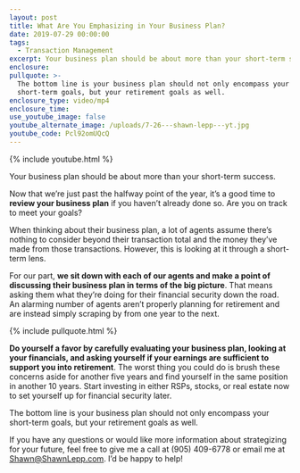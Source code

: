 ```yaml
---
layout: post
title: What Are You Emphasizing in Your Business Plan?
date: 2019-07-29 00:00:00
tags:
  - Transaction Management
excerpt: Your business plan should be about more than your short-term success.
enclosure:
pullquote: >-
  The bottom line is your business plan should not only encompass your
  short-term goals, but your retirement goals as well.
enclosure_type: video/mp4
enclosure_time:
use_youtube_image: false
youtube_alternate_image: /uploads/7-26---shawn-lepp---yt.jpg
youtube_code: Pcl92omUQcQ
---
```


{% include youtube.html %}

Your business plan should be about more than your short-term success.

Now that we’re just past the halfway point of the year, it’s a good time to **review your business plan** if you haven’t already done so. Are you on track to meet your goals?

When thinking about their business plan, a lot of agents assume there’s nothing to consider beyond their transaction total and the money they’ve made from those transactions. However, this is looking at it through a short-term lens.

For our part, **we sit down with each of our agents and make a point of discussing their business plan in terms of the big picture**. That means asking them what they’re doing for their financial security down the road. An alarming number of agents aren’t properly planning for retirement and are instead simply scraping by from one year to the next.

{% include pullquote.html %}

**Do yourself a favor by carefully evaluating your business plan, looking at your financials, and asking yourself if your earnings are sufficient to support you into retirement**. The worst thing you could do is brush these concerns aside for another five years and find yourself in the same position in another 10 years. Start investing in either RSPs, stocks, or real estate now to set yourself up for financial security later.

The bottom line is your business plan should not only encompass your short-term goals, but your retirement goals as well.

If you have any questions or would like more information about strategizing for your future, feel free to give me a call at (905) 409-6778 or email me at [Shawn@ShawnLepp.com](mailto:Shawn@ShawnLepp.com). I’d be happy to help\!